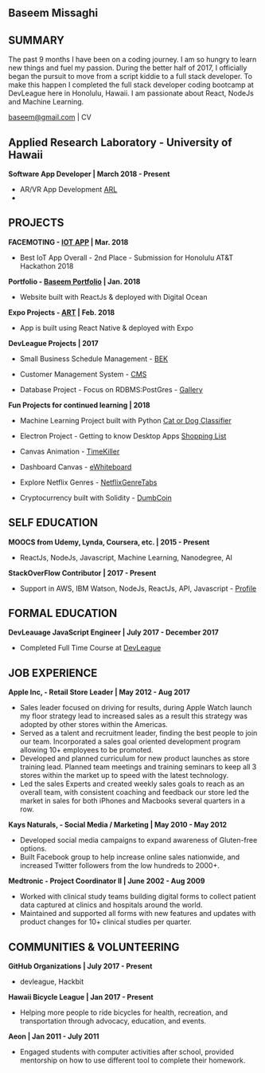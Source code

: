 ## Baseem Missaghi

## SUMMARY

The past 9 months I have been on a coding journey.  I am so hungry to learn new things and fuel my passion.  During the better half of 2017, I officially began the pursuit to move from a script kiddie to a full stack developer.  To make this happen I completed the full stack developer coding bootcamp at DevLeague here in Honolulu, Hawaii. I am passionate about React, NodeJs and Machine Learning. 

baseem@gmail.com | CV

## Applied Research Laboratory - University of Hawaii

<b>Software App Developer | March 2018 -  Present</b>

* AR/VR App Development [ARL](http://www.hawaii.edu/arl/)
* <img src="https://img.shields.io/badge/VIROREACT--lightgrey.svg" alt=""> <img src="https://img.shields.io/badge/ARKIT--blue.svg" alt=""> <img src="https://img.shields.io/badge/ARCORE--green.svg" alt=""> <img src="https://img.shields.io/badge/UNITY--red.svg" alt=""> <img src="https://img.shields.io/badge/MAGICLEAP--ff69b4.svg" alt="">


## PROJECTS

<b> FACEMOTING - [IOT APP](https://github.com/ba5eem/atthackathon) | Mar. 2018</b>

* Best IoT App Overall - 2nd Place - Submission for Honolulu AT&T Hackathon 2018

<b> Portfolio - [Baseem Portfolio](http://baseem.me/) | Jan. 2018</b>

* Website built with ReactJs & deployed with Digital Ocean

<b> Expo Projects - [ART](https://expo.io/@baseem) | Feb. 2018</b>

* App is built using React Native & deployed with Expo

<b> DevLeague Projects | 2017</b>

* Small Business Schedule Management - [BEK](https://github.com/ba5eem/bek)

* Customer Management System - [CMS](https://github.com/ba5eem/consume-more-stuff)

* Database Project - Focus on RDBMS:PostGres - [Gallery](https://github.com/ba5eem/express-gallery)

<b> Fun Projects for continued learning | 2018</b>

* Machine Learning Project built with Python [Cat or Dog Classifier](https://github.com/ba5eem/catordog)

* Electron Project - Getting to know Desktop Apps [Shopping List](https://github.com/ba5eem/Electron-Projects)


* Canvas Animation - [TimeKiller](https://ba5eem.github.io/canvasCircleAnimation/)

* Dashboard Canvas - [eWhiteboard](https://dashboardcanvas.herokuapp.com/)

* Explore Netflix Genres - [NetflixGenreTabs](https://netflix-genre-tabs.herokuapp.com/)

* Cryptocurrency built with Solidity - [DumbCoin](https://github.com/ba5eem/DumbCoin)



## SELF EDUCATION

<b>MOOCS from Udemy, Lynda, Coursera, etc. | 2015 - Present</b>

* ReactJs, NodeJs, Javascript, Machine Learning, Nanodegree, AI

<b>StackOverFlow Contributor | 2017 - Present</b>

* Support in AWS, IBM Watson, NodeJs, ReactJs, API, Javascript - [Profile](https://stackoverflow.com/users/9297261/baseem) 

## FORMAL EDUCATION

<b>DevLeauage JavaScript Engineer | July 2017 -  December 2017</b>

* Completed Full Time Course at [DevLeague](https://www.devleague.com/)


## JOB EXPERIENCE

<b>Apple Inc, - Retail Store Leader | May 2012 - Aug 2017</b>

* Sales leader focused on driving for results, during Apple Watch launch my floor strategy lead to increased sales as a result this strategy was adopted by other stores within the Americas.
* Served as a talent and recruitment leader, finding the best people to join our team. Incorporated a sales goal oriented development program allowing 10+ employees to be promoted.
* Developed and planned curriculum for new product launches as store training lead. Planned team meetings and training seminars to keep all 3 stores within the market up to speed with the latest technology.
* Led the sales Experts and created weekly sales goals to reach as an overall team, with consistent coaching and feedback our store led the market in sales for both iPhones and Macbooks several quarters in a row.

<b>Kays Naturals, - Social Media / Marketing | May 2010 - May 2012</b>

* Developed social media campaigns to expand awareness of Gluten-free options.
* Built Facebook group to help increase online sales nationwide, and increased Twitter followers from the low hundreds to 2000+.

<b>Medtronic - Project Coordinator II | June 2002 - Aug 2009</b>

* Worked with clinical study teams building digital forms to collect patient data captured at clinics and hospitals around the world.
* Maintained and supported all forms with new features and updates with product changes for 10+ clinical studies per quarter.

## COMMUNITIES & VOLUNTEERING

<b>GitHub Organizations | July 2017 - Present</b>

* devleague, Hackbit

<b>Hawaii Bicycle League | Jan 2017 - Present</b>

* Helping more people to ride bicycles for health, recreation, and transportation through advocacy, education, and events.

<b>Aeon | Jan 2011 - July 2011</b>

* Engaged students with computer activities after school, provided mentorship on how to use different tool to complete their homework.

